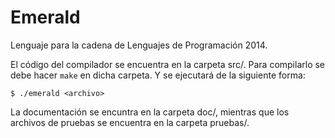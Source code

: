Emerald
=======

Lenguaje para la cadena de Lenguajes de Programación 2014.

El código  del compilador se encuentra en la carpeta src/. 
Para compilarlo se debe hacer `make` en dicha carpeta. Y
se ejecutará de la siguiente forma:

    $ ./emerald <archivo>

La documentación se encuntra en la carpeta doc/, mientras
que los archivos de pruebas se encuentra en la carpeta pruebas/.

